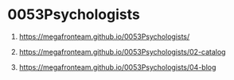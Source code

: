 # 0053Psychologists
 
1. <https://megafronteam.github.io/0053Psychologists/>
1. <https://megafronteam.github.io/0053Psychologists/02-catalog>

1. <https://megafronteam.github.io/0053Psychologists/04-blog>